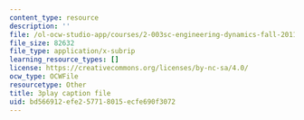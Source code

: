 ```yaml
---
content_type: resource
description: ''
file: /ol-ocw-studio-app/courses/2-003sc-engineering-dynamics-fall-2011/bd566912efe257718015ecfe690f3072_p9DHjoLS3GA.vtt
file_size: 82632
file_type: application/x-subrip
learning_resource_types: []
license: https://creativecommons.org/licenses/by-nc-sa/4.0/
ocw_type: OCWFile
resourcetype: Other
title: 3play caption file
uid: bd566912-efe2-5771-8015-ecfe690f3072
---
```

